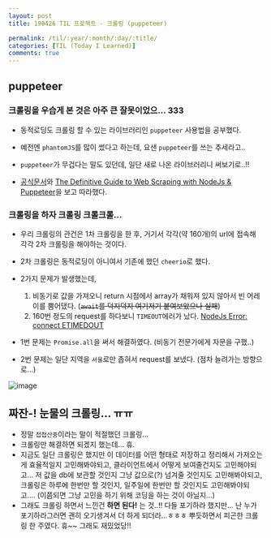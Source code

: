 ```yaml
---
layout: post
title: 190426 TIL 프로젝트 - 크롤링 (puppeteer)

permalink: /til/:year/:month/:day/:title/
categories: [TIL (Today I Learned)]
comments: true
---
```


## **puppeteer**

### 크롤링을 우습게 본 것은 아주 큰 잘못이었으... 333

- 동적로딩도 크롤링 할 수 있는 라이브러리인 `puppeteer` 사용법을 공부했다.
- 예전엔 `phantomJS`를 많이 썼다고 하는데, 요샌 `puppeteer`를 쓰는 추세라고.. 
- `puppeteer`가 무겁다는 말도 있던데, 일단 새로 나온 라이브러리니 써보기로..!!

- [공식문서](https://github.com/GoogleChrome/puppeteer/blob/v1.14.0/docs/api.md#pageevaluatepagefunction-args)와 [The Definitive Guide to Web Scraping with NodeJs & Puppeteer](https://learnscraping.com/nodejs-web-scraping-with-puppeteer/)을 보고 따라했다. 


### **크롤링을 하자 크롤링 크롤크롤...**

- 우리 크롤링의 관건은 1차 크롤링을 한 후, 거기서 각각(약 160개)의 url에 접속해 각각 2차 크롤링을 해야하는 것이다.  

- 2차 크롤링은 동적로딩이 아니여서 기존에 했던 `cheerio`로 했다. 

- 2가지 문제가 발생했는데, 
    1) 비동기로 값을 가져오니 return 시점에서 array가 채워져 있지 않아서 빈 어레이를 뿜어댔다. (~~`await`를 덕지덕지 여기저기 붙여보았으나 실패~~)
    2) 160번 정도의 request를 하다보니 `TIMEOUT`에러가 났다. 
    [NodeJs Error: connect ETIMEDOUT](https://stackoverflow.com/questions/23575683/nodejs-error-connect-etimedout)

- 1번 문제는 `Promise.all`을 써서 해결하였다. (비동기 전문가에게 자문을 구했..)

- 2번 문제는 일단 지역을 `서울`로만 좁혀서 request를 보냈다. (점차 늘려가는 방향으로...)

![image](https://user-images.githubusercontent.com/40848630/56851314-8c110c00-6948-11e9-87ba-40a14ae98f54.png)


## **짜잔-! 눈물의 크롤링... ㅠㅠ**

- 정말 `첩첩산중`이라는 말이 적절했던 크롤링...
- 크롤링만 해결하면 되겠지 했는데... 휴.
- 지금도 일단 크롤링은 했지만 이 데이터를 어떤 형태로 저장하고 정리해서 가져오는 게 효율적일지 고민해봐야되고, 클라이언트에서 어떻게 보여줄건지도 고민해야되고... 저 값을 db에 보관할 것인지 그냥 값으로(?) 넘겨줄 것인지도 고민해봐야되고, 크롤링은 하루에 한번만 할 것인지, 일주일에 한번만 할 것인지도 고민해봐야되고.... (이쯤되면 그냥 고민을 하기 위해 코딩을 하는 것이 아닐지...)
- 그래도 크롤링 하면서 느낀건 **하면 된다!** 는 것..!! 다들 포기하라 했지만... 난 누가 포기하라그러면 괜히 오기생겨서 더 하게 되더라...ㅎㅎㅎ 뿌듯하면서 피곤한 크롤링 한 주였다. 휴~~ 그래도 재밌었당!! 
